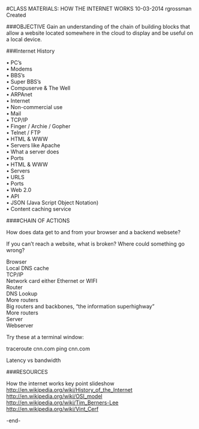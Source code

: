 #CLASS MATERIALS: HOW THE INTERNET WORKS
10-03-2014 rgrossman Created###OBJECTIVEGain an understanding of the chain of building blocks that allow a website located somewhere in the cloud to display and be useful on a local device.
###Internet History 
•	PC’s<br>•	Modems<br>•	BBS’s<br>•	Super BBS’s<br>•	Compuserve & The Well<br>•	ARPAnet<br>•	Internet<br>•	Non-commercial use<br>•	Mail<br>•	TCP/IP<br>•	Finger / Archie / Gopher<br>•	Telnet / FTP<br>•	HTML & WWW<br>•	Servers like Apache<br>•	What a server does<br>•	Ports<br>•	HTML & WWW<br>•	Servers<br>•	URLS<br>•	Ports<br>•	Web 2.0<br>•	API<br>•	JSON (Java Script Object Notation)<br>•	Content caching service<br>####CHAIN OF ACTIONS
How does data get to and from your browser and a backend websete?
If you can’t reach a website, what is broken?  Where could something go wrong?Browser  
Local DNS cache  
TCP/IP  
Network card either Ethernet or WIFI  
Router  
DNS Lookup  
More routers<br>Big routers and backbones, “the information superhighway”  
More routers<br>Server  <br>
Webserver	

Try these at a terminal window:

traceroute cnn.com
ping cnn.com

Latency vs bandwidth###RESOURCES
How the internet works key point slideshow<br>http://en.wikipedia.org/wiki/History_of_the_Internet<br>
http://en.wikipedia.org/wiki/OSI_model<br>
http://en.wikipedia.org/wiki/Tim_Berners-Lee<br>
http://en.wikipedia.org/wiki/Vint_Cerf<br>

-end-
	  